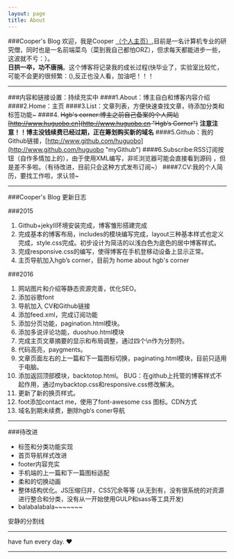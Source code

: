 ```yaml
---
layout: page
title: About
---
```

###Cooper's Blog
欢迎，我是Cooper [（个人主页）](http://www.huguobo.cn),目前是一名计算机专业的研究僧，同时也是一名前端菜鸟（菜到我自己都怕ORZ），但求每天都能进步一些，这波就不亏：）。<br/>**日拱一卒，功不唐捐**。这个博客将记录我的成长过程(快毕业了，实验室比较忙，可能不会更的很频繁：(),反正也没人看，加油吧！！！
***
###内容和链接设置：持续充实中
####1.About：博主自白和博客内容介绍
####2.Home：主页
####3.List：文章列表，方便快速查找文章，待添加分类和标签功能~
####4.  <del> Hgb's corner:博主之前自己备案的个人网站 [http://www.huguobo.cn](http://www.huguobo.cn "Hgb‘s Corner")</del>
**注意注意！！博主没钱续费已经过期，正在筹划购买新的域名**
####5.Github：我的Github链接，[http://www.github.com/huguobo](http://www.github.com/huguobo "myGithub")
####6.Subscribe:RSS订阅按钮（自作多情加上的），由于使用XML编写，非IE浏览器可能会直接看到源码 ，但是差不多啦。（有待改进，目前只会这种方式发布订阅~）
####7.CV:我的个人简历，要找工作啦，求认领~
***

###Cooper's Blog 更新日志

###2015

 1. Github+jekyll环境安装完成，博客雏形搭建完成
 2. 完成基本的博客布局，includes的模块编写完成，layout三种基本样式也定义完成，style.css完成。初步设计为简洁的以浅白色为底色的居中博客样式。
 3. 完成responsive.css的编写，使得博客在手机登移动设备上显示正常。
 4. 主页导航加入hgb’s corner，目前为 home about hgb's corner

###2016

 1. 网站图片和介绍等静态资源完善，优化SEO。
 2. 添加谷歌font
 3. 导航加入 CV和Github链接
 4. 添加feed.xml，完成订阅功能
 5. 添加分页功能，pagination.html模块。
 6. 添加多说评论功能，duoshuo.html模块
 7. 完成主页文章摘要的显示和布局调整，通过四个\n作为分割符。
 8. 代码高亮，paygments。
 9. 文章页面左右的上一篇和下一篇图标切换，paginating.html模块，目前只适用于电脑。
 10. 添加返回顶部模块，backtotop.html。
 BUG：在github上托管的博客样式不起作用，通过mybacktop.css和responsive.css修改解决。
 11. 更新了新的换页样式。
 12. foot添加contact me，使用了font-awesome css 图标。CDN方式
 13. 域名到期未续费，删除hgb‘s coner导航
***

###待改进

- 标签和分类功能实现
- 首页导航样式改进
- footer内容充实
- 手机端的上一篇和下一篇图标适配
- 柔和的切换动画
- 整体结构优化。JS压缩归并，CSS冗余等等
  (从无到有，没有很系统的对资源进行整合和分类，没有从一开始使用GULP和sass等工具开发)
- balabalabala~~~~~~~


安静的分割线
***
have fun every day. ♥
***